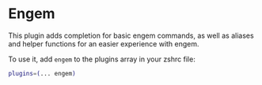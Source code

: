 # Engem

This plugin adds completion for basic engem commands, as well as aliases and helper functions for
an easier experience with engem.

To use it, add `engem` to the plugins array in your zshrc file:

```zsh
plugins=(... engem)
```
